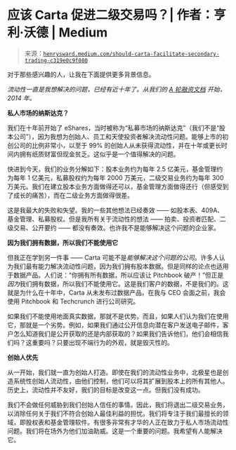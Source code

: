 <!--yml

类别：未分类

日期：2024-05-27 14:38:48

-->

# 应该 Carta 促进二级交易吗？| 作者：亨利·沃德 | Medium

> 来源：[`henrysward.medium.com/should-carta-facilitate-secondary-trading-c319e0c9f080`](https://henrysward.medium.com/should-carta-facilitate-secondary-trading-c319e0c9f080)

对于那些感兴趣的人，让我在下面提供更多背景信息。

*流动性一直是我想解决的问题，已经有近十年了。从我们的* [*A 轮融资文档*](https://carta.com/blog/carta-series-a/) *开始，2014 年。*

**私人市场的纳斯达克？**

我们在十年前开始了 eShares，当时被称为“私募市场的纳斯达克”（我们不是“股本公司”），因为我想为创始人、员工和天使投资者解决流动性问题。能够上市的初创公司的比例非常小，以至于 99% 的创始人从未获得流动性，并在十年或更长时间内拥有纸质财富但现金贫乏。这似乎是一个值得解决的问题。

快进到今天，我们的业务分解如下：股本业务约为每年 2.5 亿美元，基金管理约为每年 1 亿美元，私募股权约为每年 2000 万美元，二级交易业务约为每年 300 万美元。我们在建立股本业务方面做得还可以，基金管理方面做得还行（但感受到了成长的痛苦），而在二级业务方面做得很差。

这是我最大的失败和失望。我的一些其他想法已经奏效 —— 如股本表、409A、基金管理、私募股权。但是我所有关于流动性的想法 —— 拍卖、投资者匹配、二级交易、公开要约 —— 都没有奏效。也许我不是能够解决这个问题的企业家。

**因为我们拥有数据，所以我们不能使用它**

但我正在学到另一件事 —— Carta 可能不是*能够解决这个问题的公司*。许多人认为我们最有能力解决流动性问题，因为我们拥有股本数据。但是同样的论点也适用于数据产品。人们说：“你拥有所有数据，所以应该让 Pitchbook 破产！”但正是*因为*我们拥有数据，所以我们不能使用它。这是我们客户的数据，不是我们的。这就是为什么在十年中，Carta 从未发布过数据产品。在我与 CEO 会面之前，我会使用 Pitchbook 和 Techcrunch 进行公司研究。

如果我们不能使用地面真实数据，那就不是优势。而且，如果人们认为我们在使用它，那就是一个劣势。例如，如果我们通过公开信息向潜在客户发送电子邮件，客户怎么知道我们是公开获取的还是内部获取的？如果我们告诉他们，他们会相信我们吗？这重要吗？只要出现不端行为的外观，就是毁灭性的。

**创始人优先**

从一开始，我们就一直为创始人打造。即使在我们的流动性业务中，北极星也是创造系统性创始人流动性，由他们控制，他们可以将其扩展到股本上的所有其他人。历史上，流动性并不友好，我们的目标是改变这一点。但我们没有成功。

我们不会做任何威胁到我们创始人信任的事情。因此，我们将退出二级交易业务，以消除任何关于我们不符合创始人最佳利益的担忧。我们将专注于我们最擅长的领域，即股权表和基金管理软件。有很多非常有才华的人正在致力于私人市场流动性问题。我们将在场外为他们加油助威。这是一个重要的问题。我希望有人能解决它。
